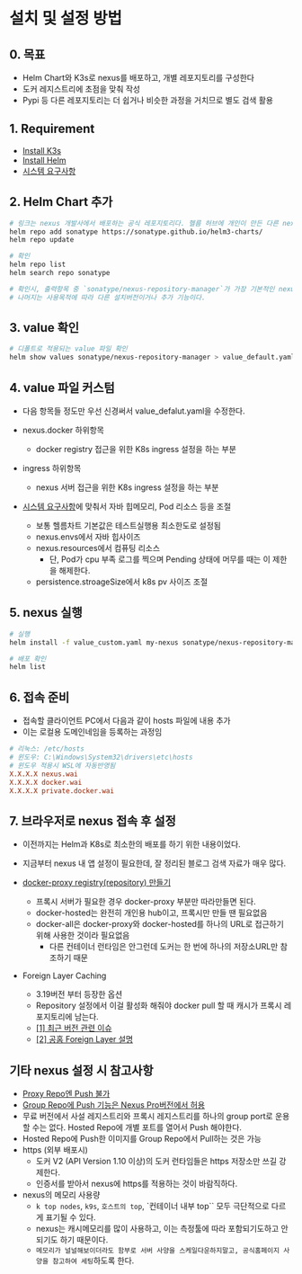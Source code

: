 # 설치 및 설정 방법

## 0. 목표

- Helm Chart와 K3s로 nexus를 배포하고, 개별 레포지토리를 구성한다
- 도커 레지스트리에 초점을 맞춰 작성
- Pypi 등 다른 레포지토리는 더 쉽거나 비슷한 과정을 거치므로 별도 검색 활용

## 1. Requirement

- [Install K3s](https://docs.k3s.io/quick-start)
- [Install Helm](https://helm.sh/docs/intro/install/)
- [시스템 요구사항](https://help.sonatype.com/repomanager3/product-information/sonatype-nexus-repository-system-requirements)

## 2. Helm Chart 추가

```sh
# 링크는 nexus 개발사에서 배포하는 공식 레포지토리다. 헬름 허브에 개인이 만든 다른 nexus 차트도 있다.
helm repo add sonatype https://sonatype.github.io/helm3-charts/
helm repo update

# 확인
helm repo list
helm search repo sonatype

# 확인시, 출력항목 중 `sonatype/nexus-repository-manager`가 가장 기본적인 nexus에 해당한다.
# 나머지는 사용목적에 따라 다른 설치버전이거나 추가 기능이다.
```

## 3. value 확인

```sh
# 디폴트로 적용되는 value 파일 확인
helm show values sonatype/nexus-repository-manager > value_default.yaml
```

## 4. value 파일 커스텀

- 다음 항목들 정도만 우선 신경써서 value_defalut.yaml을 수정한다.

- nexus.docker 하위항목
  - docker registry 접근을 위한 K8s ingress 설정을 하는 부분
- ingress 하위항목
  - nexus 서버 접근을 위한 K8s ingress 설정을 하는 부분
- [시스템 요구사항](https://help.sonatype.com/repomanager3/product-information/sonatype-nexus-repository-system-requirements)에 맞춰서 자바 힙메모리, Pod 리소스 등을 조절
  - 보통 헬름차트 기본값은 테스트실행용 최소한도로 설정됨
  - nexus.envs에서 자바 힙사이즈
  - nexus.resources에서 컴퓨팅 리소스
    - 단, Pod가 cpu 부족 로그를 찍으며 Pending 상태에 머무를 때는 이 제한을 해제한다.
  - persistence.stroageSize에서 k8s pv 사이즈 조절

## 5. nexus 실행

```sh
# 실행
helm install -f value_custom.yaml my-nexus sonatype/nexus-repository-manager

# 배포 확인
helm list
```

## 6. 접속 준비

- 접속할 클라이언트 PC에서 다음과 같이 hosts 파일에 내용 추가
- 이는 로컬용 도메인네임을 등록하는 과정임

```conf
# 리눅스: /etc/hosts
# 윈도우: C:\Windows\System32\drivers\etc\hosts
# 윈도우 적용시 WSL에 자동반영됨
X.X.X.X nexus.wai
X.X.X.X docker.wai
X.X.X.X private.docker.wai
```

## 7. 브라우저로 nexus 접속 후 설정

- 이전까지는 Helm과 K8s로 최소한의 배포를 하기 위한 내용이었다.
- 지금부터 nexus 내 앱 설정이 필요한데, 잘 정리된 블로그 검색 자료가 매우 많다.

- [docker-proxy registry(repository) 만들기](https://mtijhof.wordpress.com/2018/07/23/using-nexus-oss-as-a-proxy-cache-for-docker-images/)
  - 프록시 서버가 필요한 경우 docker-proxy 부분만 따라만들면 된다.
  - docker-hosted는 완전히 개인용 hub이고, 프록시만 만들 땐 필요없음
  - docker-all은 docker-proxy와 docker-hosted를 하나의 URL로 접근하기 위해 사용한 것이라 필요없음
    - 다른 컨테이너 런타임은 안그런데 도커는 한 번에 하나의 저장소URL만 참조하기 때문

- Foreign Layer Caching
  - 3.19버전 부터 등장한 옵션
  - Repository 설정에서 이걸 활성화 해줘야 docker pull 할 때 캐시가 프록시 레포지토리에 남는다.
  - [[1] 최근 버전 관련 이슈](https://community.sonatype.com/t/caching-images-on-docker-proxy-repository/3496/4)
  - [[2] 공홈 Foreign Layer 설명](https://help.sonatype.com/repomanager3/nexus-repository-administration/formats/docker-registry/foreign-layers)

## 기타 nexus 설정 시 참고사항

- [Proxy Repo엔 Push 불가](https://help.sonatype.com/repomanager3/nexus-repository-administration/formats/docker-registry/pushing-images)
- [Group Repo에 Push 기능은 Nexus Pro버전에서 허용](https://help.sonatype.com/repomanager3/nexus-repository-administration/formats/docker-registry/pushing-images-to-a-group-repository)
- 무료 버전에서 사설 레지스트리와 프록시 레지스트리를 하나의 group port로 운용할 수는 없다. Hosted Repo에 개별 포트를 열어서 Push 해야한다.
- Hosted Repo에 Push한 이미지를 Group Repo에서 Pull하는 것은 가능
- https (외부 배포시)
  - 도커 V2 (API Version 1.10 이상)의 도커 런타임들은 https 저장소만 쓰길 강제한다.
  - 인증서를 받아서 nexus에 https를 적용하는 것이 바람직하다.
- nexus의 메모리 사용량
  - `k top nodes`, `k9s`, `호스트의 top`, `컨테이너 내부 top`` 모두 극단적으로 다르게 표기될 수 있다.
  - nexus는 캐시메모리를 많이 사용하고, 이는 측정툴에 따라 포함되기도하고 안되기도 하기 때문이다.
  - `메모리가 널널해보이더라도 함부로 서버 사양을 스케일다운하지말고, 공식홈페이지 사양을 참고하여 세팅`하도록 한다.
